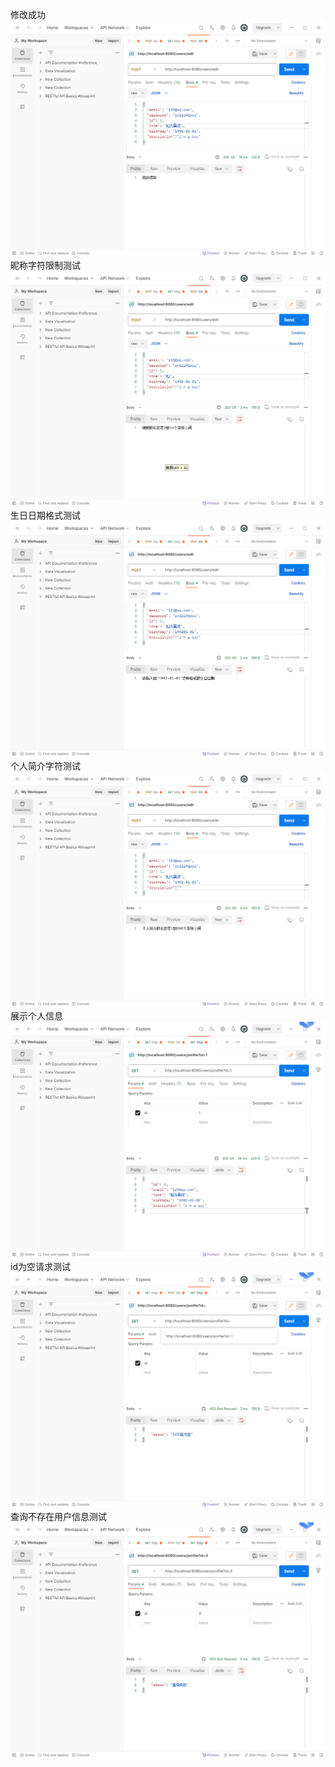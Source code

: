  修改成功 ![Image text](https://github.com/cgy111/basic-go/blob/ff4f32bb0a615716195d0cd754ce47f0aa8401b7/Homework/Week2/img-folder/%E4%BF%AE%E6%94%B9%E6%88%90%E5%8A%9F.png)
 昵称字符限制测试 ![Image text](https://github.com/cgy111/basic-go/blob/ff4f32bb0a615716195d0cd754ce47f0aa8401b7/Homework/Week2/img-folder/%E6%98%B5%E7%A7%B0%E5%AD%97%E7%AC%A6%E9%99%90%E5%88%B6%E6%B5%8B%E8%AF%95.png)
 生日日期格式测试 ![Image text](https://github.com/cgy111/basic-go/blob/ff4f32bb0a615716195d0cd754ce47f0aa8401b7/Homework/Week2/img-folder/%E7%94%9F%E6%97%A5%E6%97%A5%E6%9C%9F%E6%A0%BC%E5%BC%8F%E6%B5%8B%E8%AF%95.png)
 个人简介字符测试 ![Image text](https://github.com/cgy111/basic-go/blob/ff4f32bb0a615716195d0cd754ce47f0aa8401b7/Homework/Week2/img-folder/%E4%B8%AA%E4%BA%BA%E7%AE%80%E4%BB%8B%E5%AD%97%E7%AC%A6%E9%99%90%E5%88%B6%E6%B5%8B%E8%AF%95.png)
 展示个人信息 ![Image text](https://github.com/cgy111/basic-go/blob/ff4f32bb0a615716195d0cd754ce47f0aa8401b7/Homework/Week2/img-folder/%E5%B1%95%E7%A4%BA%E4%BF%A1%E6%81%AF.png)
 id为空请求测试 ![Image text](https://github.com/cgy111/basic-go/blob/ff4f32bb0a615716195d0cd754ce47f0aa8401b7/Homework/Week2/img-folder/id%E4%B8%BA%E7%A9%BA%E8%AF%B7%E6%B1%82%E6%B5%8B%E8%AF%95.png)
 查询不存在用户信息测试 ![Image text](https://github.com/cgy111/basic-go/blob/ff4f32bb0a615716195d0cd754ce47f0aa8401b7/Homework/Week2/img-folder/%E6%9F%A5%E8%AF%A2%E4%B8%8D%E5%AD%98%E5%9C%A8%E7%94%A8%E6%88%B7%E4%BF%A1%E6%81%AF%E6%B5%8B%E8%AF%95.png)
